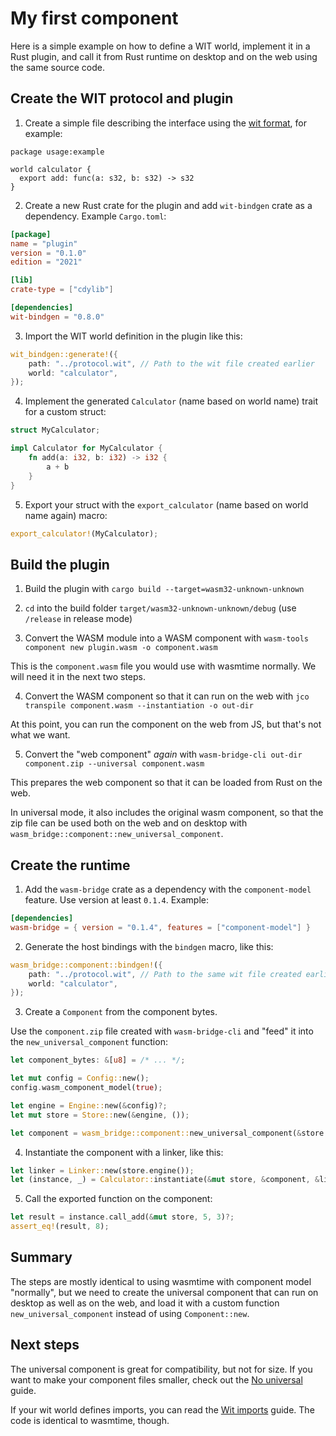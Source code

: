 # My first component

Here is a simple example on how to define a WIT world, implement it in a Rust plugin,
and call it from Rust runtime on desktop and on the web using the same source code.


## Create the WIT protocol and plugin
  
1. Create a simple file describing the interface using the [wit format](https://github.com/WebAssembly/component-model/blob/main/design/mvp/WIT.md), for example:
```wit
package usage:example

world calculator {
  export add: func(a: s32, b: s32) -> s32
}
```

2. Create a new Rust crate for the plugin and add `wit-bindgen` crate as a dependency. Example `Cargo.toml`:
```toml
[package]
name = "plugin"
version = "0.1.0"
edition = "2021"

[lib]
crate-type = ["cdylib"]

[dependencies]
wit-bindgen = "0.8.0"
```

3. Import the WIT world definition in the plugin like this:
```rust
wit_bindgen::generate!({
    path: "../protocol.wit", // Path to the wit file created earlier
    world: "calculator",
});
```

4. Implement the generated `Calculator` (name based on world name) trait for a custom struct:
```rust
struct MyCalculator;

impl Calculator for MyCalculator {
    fn add(a: i32, b: i32) -> i32 {
        a + b
    }
}
```

5. Export your struct with the `export_calculator` (name based on world name again) macro:
```rust
export_calculator!(MyCalculator);
```

## Build the plugin

1. Build the plugin with `cargo build --target=wasm32-unknown-unknown`

2. `cd` into the build folder `target/wasm32-unknown-unknown/debug` (use `/release` in release mode)

3. Convert the WASM module into a WASM component with `wasm-tools component new plugin.wasm -o component.wasm`

This is the `component.wasm` file you would use with wasmtime normally. We will need it in the next two steps.

4. Convert the WASM component so that it can run on the web with `jco transpile component.wasm --instantiation -o out-dir`

At this point, you can run the component on the web from JS, but that's not what we want.

5. Convert the "web component" _again_ with `wasm-bridge-cli out-dir component.zip --universal component.wasm`

This prepares the web component so that it can be loaded from Rust on the web.

In universal mode, it also includes the original wasm component, so that the zip file can be used
both on the web and on desktop with `wasm_bridge::component::new_universal_component`.


## Create the runtime

1. Add the `wasm-bridge` crate as a dependency with the `component-model` feature. Use version at least `0.1.4`. Example:
```toml
[dependencies]
wasm-bridge = { version = "0.1.4", features = ["component-model"] }
```

2. Generate the host bindings with the `bindgen` macro, like this:
```rust
wasm_bridge::component::bindgen!({
    path: "../protocol.wit", // Path to the same wit file created earlier
    world: "calculator",
});
```

3. Create a `Component` from the component bytes.

Use the `component.zip` file created with `wasm-bridge-cli` and "feed" it into the `new_universal_component` function:

```rust
let component_bytes: &[u8] = /* ... */;

let mut config = Config::new();
config.wasm_component_model(true);

let engine = Engine::new(&config)?;
let mut store = Store::new(&engine, ());

let component = wasm_bridge::component::new_universal_component(&store.engine(), &component_bytes)?;
```

4. Instantiate the component with a linker, like this:
```rust
let linker = Linker::new(store.engine());
let (instance, _) = Calculator::instantiate(&mut store, &component, &linker)?;
```

5. Call the exported function on the component:
```rust
let result = instance.call_add(&mut store, 5, 3)?;
assert_eq!(result, 8);
```

## Summary

The steps are mostly identical to using wasmtime with component model "normally", but we need to create the universal component
that can run on desktop as well as on the web, and load it with a custom function `new_universal_component` instead of using `Component::new`.

## Next steps

The universal component is great for compatibility, but not for size. If you want to make your component files smaller, check out the [No universal](./no_universal.md) guide.

If your wit world defines imports, you can read the [Wit imports](./wit_imports.md) guide. The code is identical to wasmtime, though.
